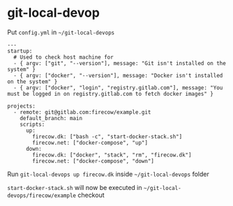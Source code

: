 # git-local-devop

Put `config.yml` in `~/git-local-devops`

```
---
startup:
  # Used to check host machine for 
  - { argv: ["git", "--version"], message: "Git isn't installed on the system" }
  - { argv: ["docker", "--version"], message: "Docker isn't installed on the system" }
  - { argv: ["docker", "login", "registry.gitlab.com"], message: "You must be logged in on registry.gitlab.com to fetch docker images" }

projects:
  - remote: git@gitlab.com:firecow/example.git
    default_branch: main
    scripts:
      up:
        firecow.dk: ["bash -c", "start-docker-stack.sh"]
        firecow.net: ["docker-compose", "up"]
      down:
        firecow.dk: ["docker", "stack", "rm", "firecow.dk"]
        firecow.net: ["docker-compose", "down"]
```

Run `git-local-devops up firecow.dk` inside `~/git-local-devops` folder

`start-docker-stack.sh` will now be executed in `~/git-local-devops/firecow/example` checkout

